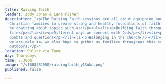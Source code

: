 ```yaml
---
title: Raising Faith
leaders: Jody Jones & Lana Fisher
description: "<p>The Raising Faith sessions are all about equipping and empowering
  Christian families to create strong and healthy foundations of faith.</p><p>We'll
  be chatting about topics such as:</p><ul><li><p>Building faith through everyday
  life</p></li><li><p>Different ways we connect with God</p></li><li><p>Dealing with
  doubts and questions</p></li><li><p>Belonging in the church</p></li></ul><p>When
  we are able to, we also hope to gather as families throughout this term for a walk
  outdoors.</p>"
location: Online via Zoom
day: Thursdays
time: 7.30pm
image: "/v1608289050/raisingfaith_y48okn.png"
published: false

---
```

